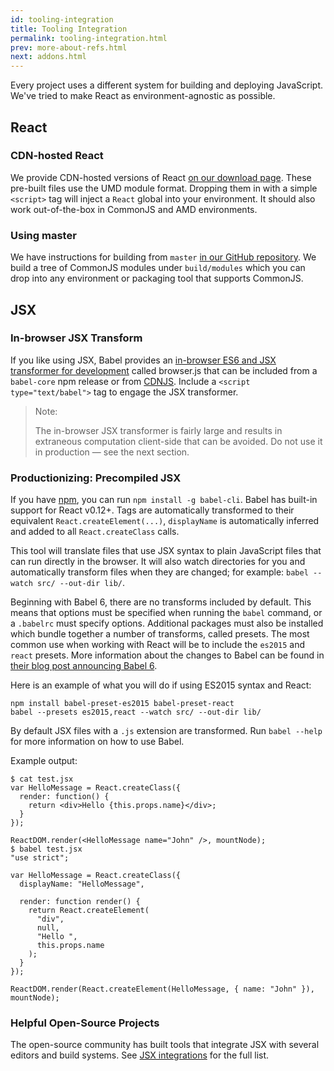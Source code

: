```yaml
---
id: tooling-integration
title: Tooling Integration
permalink: tooling-integration.html
prev: more-about-refs.html
next: addons.html
---
```


Every project uses a different system for building and deploying JavaScript. We've tried to make React as environment-agnostic as possible.

## React

### CDN-hosted React

We provide CDN-hosted versions of React [on our download page](/react/downloads.html). These pre-built files use the UMD module format. Dropping them in with a simple `<script>` tag will inject a `React` global into your environment. It should also work out-of-the-box in CommonJS and AMD environments.

### Using master

We have instructions for building from `master` [in our GitHub repository](https://github.com/facebook/react). We build a tree of CommonJS modules under `build/modules` which you can drop into any environment or packaging tool that supports CommonJS.

## JSX

### In-browser JSX Transform

If you like using JSX, Babel provides an [in-browser ES6 and JSX transformer for development](http://babeljs.io/docs/usage/browser/) called browser.js that can be included from a `babel-core` npm release or from [CDNJS](http://cdnjs.com/libraries/babel-core). Include a `<script type="text/babel">` tag to engage the JSX transformer.

> Note:
>
> The in-browser JSX transformer is fairly large and results in extraneous computation client-side that can be avoided. Do not use it in production — see the next section.

### Productionizing: Precompiled JSX

If you have [npm](https://www.npmjs.com/), you can run `npm install -g babel-cli`. Babel has built-in support for React v0.12+. Tags are automatically transformed to their equivalent `React.createElement(...)`, `displayName` is automatically inferred and added to all `React.createClass` calls.

This tool will translate files that use JSX syntax to plain JavaScript files that can run directly in the browser. It will also watch directories for you and automatically transform files when they are changed; for example: `babel --watch src/ --out-dir lib/`.

Beginning with Babel 6, there are no transforms included by default. This means that options must be specified when running the `babel` command, or a `.babelrc` must specify options. Additional packages must also be installed which bundle together a number of transforms, called presets. The most common use when working with React will be to include the `es2015` and `react` presets. More information about the changes to Babel can be found in [their blog post announcing Babel 6](http://babeljs.io/blog/2015/10/29/6.0.0).

Here is an example of what you will do if using ES2015 syntax and React:

```
npm install babel-preset-es2015 babel-preset-react
babel --presets es2015,react --watch src/ --out-dir lib/
```

By default JSX files with a `.js` extension are transformed. Run `babel --help` for more information on how to use Babel.

Example output:

```
$ cat test.jsx
var HelloMessage = React.createClass({
  render: function() {
    return <div>Hello {this.props.name}</div>;
  }
});

ReactDOM.render(<HelloMessage name="John" />, mountNode);
$ babel test.jsx
"use strict";

var HelloMessage = React.createClass({
  displayName: "HelloMessage",

  render: function render() {
    return React.createElement(
      "div",
      null,
      "Hello ",
      this.props.name
    );
  }
});

ReactDOM.render(React.createElement(HelloMessage, { name: "John" }), mountNode);
```

### Helpful Open-Source Projects

The open-source community has built tools that integrate JSX with several editors and build systems. See [JSX integrations](https://github.com/facebook/react/wiki/Complementary-Tools#jsx-integrations) for the full list.
